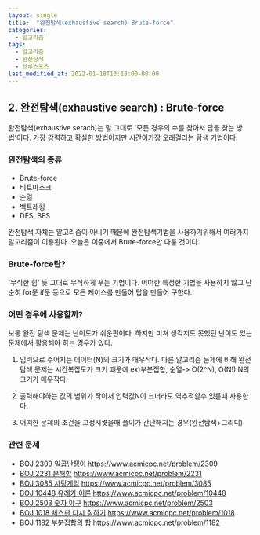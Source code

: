 ```yaml
---
layout: single
title:  "완전탐색(exhaustive search) Brute-force"
categories:
  - 알고리즘
tags:
  - 알고리즘
  - 완전탐색
  - 브루스포스
last_modified_at: 2022-01-18T13:18:00-00:00
---
```


## 2. 완전탐색(exhaustive search) : Brute-force

완전탐색(exhaustive serach)는 말 그대로 '모든 경우의 수를 찾아서 답을 찾는 방법'이다. 가장 강력하고 확실한 방법이지만 시간이가장 오래걸리는 탐색 기법이다.


### 완전탐색의 종류

- Brute-force
- 비트마스크
- 순열
- 백트래킹
- DFS, BFS

완전탐색 자체는 알고리즘이 아니기 때문에 완전탐색기법을 사용하기위해서 여러가지  알고리즘이 이용된다.
오늘은 이중에서 Brute-force만 다룰 것이다.

###  Brute-force란?

'무식한 힘' 뜻 그대로 무식하게 푸는 기법이다. 어떠한 특정한 기법을 사용하지 않고 단순히 for문 if문 등으로 모든 케이스를 만들어 답을 만들어 구한다.


### 어떤 경우에 사용할까?

보통 완전 탐색 문제는 난이도가 쉬운편이다. 하지만 미쳐 생각지도 못했던 난이도 있는 문제에서 활용해야 하는 경우가 있다.


1. 입력으로 주어지는 데이터(N)의 크기가 매우작다.
   다른 알고리즘 문제에 비해 완전 탐색 문제는 시간복잡도가 크기 떄문에 ex)부분집합, 순열-> O(2^N), O(N!)  N의 크기가 매우작다.
2. 출력해야하는 값의 범위가 작아서 입력값N이 크더라도 역추적할수 있를때 사용한다.
   
3. 어떠한 문제의 조건을 고정시켯을때 풀이가 간단해지는 경우(완전탐색+그리디)
   

### 관련 문제

- [BOJ 2309 일곱난쟁이](https://hong1995.github.io/boj/BOJ2309/)
  <https://www.acmicpc.net/problem/2309>
- [BOJ 2231 분해합](https://hong1995.github.io/boj/BOJ2231/)
  <https://www.acmicpc.net/problem/2231>
- [BOJ 3085 사탕게임](https://hong1995.github.io/boj/BOJ3085/)
  <https://www.acmicpc.net/problem/3085>
- [BOJ 10448 유레카 이론]((https://hong1995.github.io/boj/BOJ10448/))
  <https://www.acmicpc.net/problem/10448>
- [BOJ 2503 숫자 야구]((https://hong1995.github.io/boj/BOJ2503/))
  <https://www.acmicpc.net/problem/2503>
- [BOJ 1018 체스판 다시 칠하기]((https://hong1995.github.io/boj/BOJ1018/))
  <https://www.acmicpc.net/problem/1018>
- [BOJ 1182 부분집합의 합]((https://hong1995.github.io/boj/BOJ1182/))
  <https://www.acmicpc.net/problem/1182>
